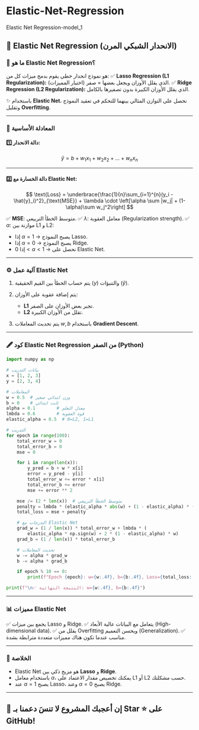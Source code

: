 # Elastic-Net-Regression
Elastic Net Regression-model_1

## 📄 **Elastic Net Regression (الانحدار الشبكي المرن)**

### 📌 ما هو Elastic Net Regression؟

هو نموذج انحدار خطي يقوم بدمج ميزات كل من:
✅ **Lasso Regression (L1 Regularization):** الذي يقلل الأوزان ويجعل بعضها = صفر (اختيار المميزات).
✅ **Ridge Regression (L2 Regularization):** الذي يقلل الأوزان الكبيرة بدون تصفيرها بالكامل.

✨ باستخدام **Elastic Net**، نحصل على التوازن المثالي بينهما للتحكم في تعقيد النموذج وتقليل **Overfitting**.

---

### 🧮 **المعادلة الأساسية**

#### 1️⃣ دالة الانحدار:

$$
\hat{y} = b + w_1x_1 + w_2x_2 + ... + w_nx_n
$$

---

#### 2️⃣ دالة الخسارة مع Elastic Net:

$$
\text{Loss} = \underbrace{\frac{1}{n}\sum_{i=1}^{n}(y_i - \hat{y}_i)^2}_{\text{MSE}} + \lambda \cdot \left[\alpha \sum |w_j| + (1-\alpha)\sum w_j^2\right]
$$

✅ **MSE**: متوسط الخطأ التربيعي.
✅ $\lambda$: معامل العقوبة (Regularization strength).
✅ $\alpha$: موازنة بين L1 و L2:

* إذا $\alpha=1$ → يصبح النموذج Lasso.
* إذا $\alpha=0$ → يصبح النموذج Ridge.
* إذا $0<\alpha<1$ → نحصل على Elastic Net.

---

### ⚙️ **آلية عمل Elastic Net**

1. يتم حساب الخطأ بين القيم الحقيقية $(y)$ والتنبؤات $(\hat{y})$.
2. يتم إضافة عقوبة على الأوزان:

   * **L1** تجبر بعض الأوزان على الصفر.
   * **L2** تقلل من الأوزان الكبيرة.
3. يتم تحديث المعاملات $w, b$ باستخدام **Gradient Descent**.

---

### 🖋️ **كود Elastic Net Regression من الصفر (Python)**

```python
import numpy as np

# بيانات التدريب
x = [1, 2, 3]
y = [2, 3, 4]

# المعاملات
w = 0.5  # وزن ابتدائي صغير
b = 0    # ثابت ابتدائي
alpha = 0.1        # معدل التعلم
lmbda = 0.6        # قوة العقوبة
elastic_alpha = 0.5  # 0=L2, 1=L1

# التدريب
for epoch in range(100):
    total_error_w = 0
    total_error_b = 0
    mse = 0

    for i in range(len(x)):
        y_pred = b + w * x[i]
        error = y_pred - y[i]
        total_error_w += error * x[i]
        total_error_b += error
        mse += error ** 2

    mse /= (2 * len(x))  # متوسط الخطأ التربيعي
    penalty = lmbda * (elastic_alpha * abs(w) + (1 - elastic_alpha) * (w ** 2))
    total_loss = mse + penalty

    # التدرجات مع Elastic Net
    grad_w = (1 / len(x)) * total_error_w + lmbda * (
        elastic_alpha * np.sign(w) + 2 * (1 - elastic_alpha) * w)
    grad_b = (1 / len(x)) * total_error_b

    # تحديث المعاملات
    w -= alpha * grad_w
    b -= alpha * grad_b

    if epoch % 10 == 0:
        print(f"Epoch {epoch}: w={w:.4f}, b={b:.4f}, Loss={total_loss:.4f}")

print(f"\n✅ النتيجة النهائية: w={w:.4f}, b={b:.4f}")
```

---

### 📊 **مميزات Elastic Net**

✅ يجمع بين ميزات Lasso و Ridge.
✅ يتعامل مع البيانات عالية الأبعاد (High-dimensional data).
✅ يقلل من Overfitting ويحسن التعميم (Generalization).
✅ مناسب عندما تكون هناك مميزات متعددة مترابطة بشدة.

---

### 📌 **الخلاصة**

* Elastic Net هو مزيج ذكي بين **Lasso** و **Ridge**.
* باستخدام معامل $\alpha$، يمكنك تخصيص مقدار الاعتماد على L1 أو L2 حسب مشكلتك.
* عند $\alpha=1$ يصبح Lasso، وعند $\alpha=0$ يصبح Ridge.

---

## 🌟 **إن أعجبك المشروع لا تنسَ دعمنا بـ Star ⭐️ على GitHub!**
